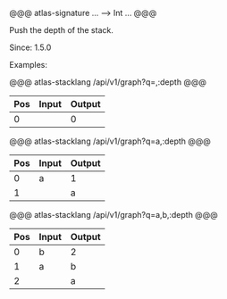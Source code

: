 @@@ atlas-signature
...
-->
Int
...
@@@

Push the depth of the stack.

Since: 1.5.0

Examples:

@@@ atlas-stacklang
/api/v1/graph?q=,:depth
@@@

<table><thead><th>Pos</th><th>Input</th><th>Output</th></thead><tbody><tr>
<td>0</td>
<td></td>
<td>0</td>
</tr></tbody></table>

@@@ atlas-stacklang
/api/v1/graph?q=a,:depth
@@@

<table><thead><th>Pos</th><th>Input</th><th>Output</th></thead><tbody><tr>
<td>0</td>
<td>a</td>
<td>1</td>
</tr><tr>
<td>1</td>
<td></td>
<td>a</td>
</tr></tbody></table>

@@@ atlas-stacklang
/api/v1/graph?q=a,b,:depth
@@@

<table><thead><th>Pos</th><th>Input</th><th>Output</th></thead><tbody><tr>
<td>0</td>
<td>b</td>
<td>2</td>
</tr><tr>
<td>1</td>
<td>a</td>
<td>b</td>
</tr><tr>
<td>2</td>
<td></td>
<td>a</td>
</tr></tbody></table>
